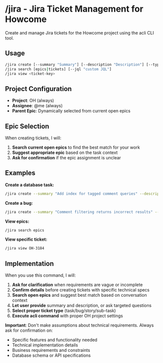 # /jira - Jira Ticket Management for Howcome

Create and manage Jira tickets for the Howcome project using the acli CLI tool.

## Usage

```bash
/jira create [--summary "Summary"] [--description "Description"] [--type task|bug|story|sub-task] [--parent OH-XXXX]
/jira search [epics|tickets] [--jql "custom JQL"]
/jira view <ticket-key>
```

## Project Configuration

- **Project**: OH (always)
- **Assignee**: @me (always)
- **Parent Epic**: Dynamically selected from current open epics

## Epic Selection

When creating tickets, I will:

1. **Search current open epics** to find the best match for your work
2. **Suggest appropriate epic** based on the task context
3. **Ask for confirmation** if the epic assignment is unclear

## Examples

**Create a database task:**

```bash
/jira create --summary "Add index for tagged comment queries" --description "Create composite index on tagged_comments table to optimize filtering by tag and episode" --type task --parent OH-3014
```

**Create a bug:**

```bash
/jira create --summary "Comment filtering returns incorrect results" --description "When filtering by CONTAINS_QUESTION tag, some comments are missing from results" --type bug --parent OH-3184
```

**View epics:**

```bash
/jira search epics
```

**View specific ticket:**

```bash
/jira view OH-3184
```

## Implementation

When you use this command, I will:

1. **Ask for clarification** when requirements are vague or incomplete
2. **Confirm details** before creating tickets with specific technical specs
3. **Search open epics** and suggest best match based on conversation context
4. **Let user provide** summary and description, or ask targeted questions
5. **Select proper ticket type** (task/bug/story/sub-task)
6. **Execute acli command** with proper OH project settings

**Important**: Don't make assumptions about technical requirements. Always ask for confirmation on:

- Specific features and functionality needed
- Technical implementation details
- Business requirements and constraints
- Database schema or API specifications
